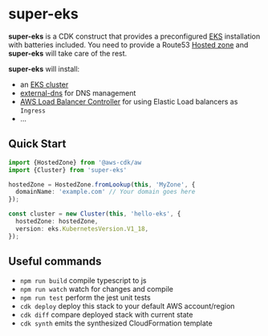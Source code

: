 # super-eks

__super-eks__ is a CDK construct that provides a preconfigured [EKS](https://aws.amazon.com/eks/) installation with batteries included. You need to provide a Route53 [Hosted zone](https://docs.aws.amazon.com/cdk/api/latest/docs/@aws-cdk_aws-route53.HostedZone.html) and __super-eks__ will take care of the rest.

__super-eks__ will install:

- an [EKS cluster](https://docs.aws.amazon.com/cdk/api/latest/docs/@aws-cdk_aws-eks.Cluster.html)
- [external-dns](https://github.com/kubernetes-sigs/external-dns) for DNS management
- [AWS Load Balancer Controller](https://github.com/kubernetes-sigs/aws-load-balancer-controller) for using Elastic Load balancers as `Ingress`
- ...

## Quick Start

```typescript
import {HostedZone} from '@aws-cdk/aw
import {Cluster} from 'super-eks'

hostedZone = HostedZone.fromLookup(this, 'MyZone', {
  domainName: 'example.com' // Your domain goes here
});

const cluster = new Cluster(this, 'hello-eks', {
  hostedZone: hostedZone,
  version: eks.KubernetesVersion.V1_18,
});
```

## Useful commands

 * `npm run build`   compile typescript to js
 * `npm run watch`   watch for changes and compile
 * `npm run test`    perform the jest unit tests
 * `cdk deploy`      deploy this stack to your default AWS account/region
 * `cdk diff`        compare deployed stack with current state
 * `cdk synth`       emits the synthesized CloudFormation template
